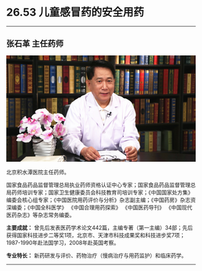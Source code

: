# 26.53 儿童感冒药的安全用药

---

## 张石革 主任药师

![1684905879639](image/c26_053/1684905879639.png)

北京积水潭医院主任药师。

国家食品药品监督管理总局执业药师资格认证中心专家；国家食品药品监督管理总局药师培训专家；国家卫生健康委员会科技教育司培训专家；《中国国家处方集》编委会核心组专家；《中国医院用药评价与分析》杂志副主编；《中国药房》杂志资深编委；《中国全科医学》 《中国合理用药探索》 《中国医药导刊》 《中国现代医药杂志》等杂志常务编委。

**主要成就：** 曾先后发表医药学术论文442篇，主编专著（第一主编）34部；先后获得国家科技进步二等奖1项，北京市、天津市科技成果奖和科技进步奖7项；1987-1990年赴法国学习，2008年赴英国考察。

**专业特长：** 新药研发与评价、药物治疗（慢病治疗与用药监护）和临床药学。

---
